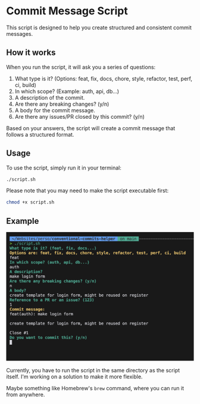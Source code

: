 # Commit Message Script

This script is designed to help you create structured and consistent commit messages.

## How it works

When you run the script, it will ask you a series of questions:

1. What type is it? (Options: feat, fix, docs, chore, style, refactor, test, perf, ci, build)
2. In which scope? (Example: auth, api, db...)
3. A description of the commit.
4. Are there any breaking changes? (y/n)
5. A body for the commit message.
6. Are there any issues/PR closed by this commit? (y/n)

Based on your answers, the script will create a commit message that follows a structured format.

## Usage

To use the script, simply run it in your terminal:

```sh
./script.sh
```

Please note that you may need to make the script executable first:

```sh
chmod +x script.sh
```

## Example

![Example](https://github.com/Lainocs/conventional-commits-helper/blob/main/example.png?raw=true)

Currently, you have to run the script in the same directory as the script itself. I'm working on a solution to make it more flexible.

Maybe something like Homebrew's `brew` command, where you can run it from anywhere.
